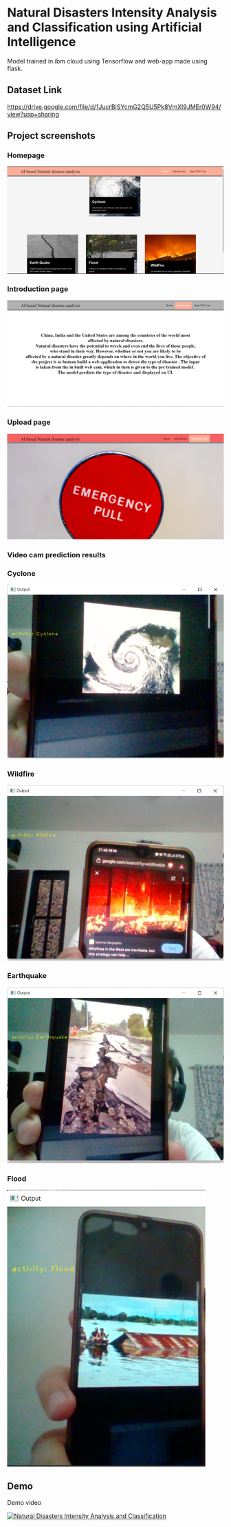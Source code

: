 # Natural Disasters Intensity Analysis and Classification using Artificial Intelligence

Model trained in ibm cloud using Tensorflow and web-app made using flask.

## Dataset Link

https://drive.google.com/file/d/1JucrBjSYcmG2Q5U5Pk8VmXl9JMEr0W94/view?usp=sharing

## Project screenshots

### Homepage
![Homepage](img/homepage.png)

### Introduction page
![Introduction page](img/Introduction.png)

### Upload page
![upload](img/Upload.png)

### Video cam prediction results

### Cyclone
![cyclone](img/Cyclone.png)

### Wildfire
![wildfire](img/Wildfire.png)

### Earthquake
![earthquake](img/Earthquake.png)

### Flood
![flood](img/Flood.png)


## Demo

Demo video

[![Natural Disasters Intensity Analysis and Classification](https://img.youtube.com/vi/DfwT4w6JSIg/0.jpg)](https://youtu.be/DfwT4w6JSIg)
